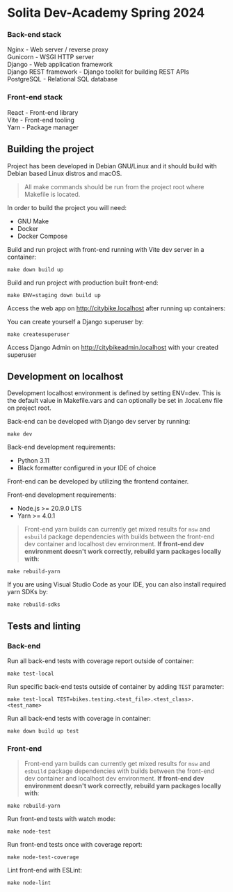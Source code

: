 # Solita Dev-Academy Spring 2024

### Back-end stack

Nginx - Web server / reverse proxy  
Gunicorn - WSGI HTTP server  
Django - Web application framework  
Django REST framework - Django toolkit for building REST APIs  
PostgreSQL - Relational SQL database

### Front-end stack

React - Front-end library  
Vite - Front-end tooling  
Yarn - Package manager
  
## Building the project

Project has been developed in Debian GNU/Linux and it should build with Debian based Linux distros and macOS.

>All make commands should be run from the project root where Makefile is located.

In order to build the project you will need:

- GNU Make  
- Docker  
- Docker Compose

Build and run project with front-end running with Vite dev server in a container:

    make down build up

Build and run project with production built front-end:
    
    make ENV=staging down build up

Access the web app on http://citybike.localhost after running up containers:

You can create yourself a Django superuser by:

    make createsuperuser

Access Django Admin on http://citybikeadmin.localhost with your created superuser

## Development on localhost
Development localhost environment is defined by setting ENV=dev. This is the default value in Makefile.vars and can optionally be set in .local.env file on project root.
  
Back-end can be developed with Django dev server by running:

    make dev

Back-end development requirements:

- Python 3.11
- Black formatter configured in your IDE of choice

Front-end can be developed by utilizing the frontend container.

Front-end development requirements:
- Node.js >= 20.9.0 LTS
- Yarn >= 4.0.1

>Front-end yarn builds can currently get mixed results for `msw` and `esbuild` package dependencies with builds between the front-end dev container and localhost dev environment. **If front-end dev environment doesn't work correctly, rebuild yarn packages locally with**:

    make rebuild-yarn

If you are using Visual Studio Code as your IDE, you can also install required yarn SDKs by:

    make rebuild-sdks

## Tests and linting

### Back-end

Run all back-end tests with coverage report outside of container:

    make test-local

Run specific back-end tests outside of container by adding `TEST` parameter:

    make test-local TEST=bikes.testing.<test_file>.<test_class>.<test_name>

Run all back-end tests with coverage in container:

    make down build up test

### Front-end

>Front-end yarn builds can currently get mixed results for `msw` and `esbuild` package dependencies with builds between the front-end dev container and localhost dev environment. **If front-end dev environment doesn't work correctly, rebuild yarn packages locally with**:

    make rebuild-yarn

Run front-end tests with watch mode:
    
    make node-test

Run front-end tests once with coverage report:

    make node-test-coverage

Lint front-end with ESLint:

    make node-lint
